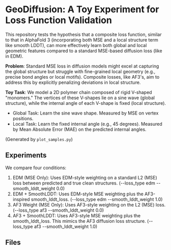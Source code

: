 # GeoDiffusion: A Toy Experiment for Loss Function Validation

This repository tests the hypothesis that a composite loss function, similar to that in AlphaFold 3 (incorporating both MSE and a local structure term like smooth LDDT), can more effectively learn both global and local geometric features compared to a standard MSE-based diffusion loss (like in EDM).

**Problem**: Standard MSE loss in diffusion models might excel at capturing the global structure but struggle with fine-grained local geometry (e.g., precise bond angles or local motifs). Composite losses, like AF3's, aim to address this by explicitly penalizing deviations in local structure.

**Toy Task**: We model a 2D polymer chain composed of rigid V-shaped "monomers." The vertices of these V-shapes lie on a sine wave (global structure), while the internal angle of each V-shape is fixed (local structure).

* Global Task: Learn the sine wave shape. Measured by MSE on vertex positions.
* Local Task: Learn the fixed internal angle (e.g., 45 degrees). Measured by Mean Absolute Error (MAE) on the predicted internal angles.

(Generated by `plot_samples.py`)

## Experiments

We compare four conditions:

1. EDM (MSE Only): Uses EDM-style weighting on a standard L2 (MSE) loss between predicted and true clean structures. (--loss_type edm --smooth_lddt_weight 0.0)
1. EDM + SmoothLDDT: Uses EDM-style MSE weighting plus the AF3-inspired smooth_lddt_loss. (--loss_type edm --smooth_lddt_weight 1.0)
1. AF3 Weight (MSE Only): Uses AF3-style weighting on the L2 (MSE) loss. (--loss_type af3 --smooth_lddt_weight 0.0)
1. AF3 + SmoothLDDT: Uses AF3-style MSE weighting plus the smooth_lddt_loss. This mimics the AF3 diffusion loss structure. (--loss_type af3 --smooth_lddt_weight 1.0)

## Files
